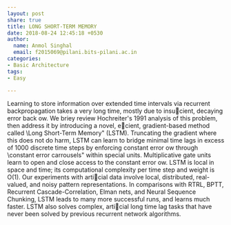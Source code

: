 ```yaml
---
layout: post
share: true
title: LONG SHORT-TERM MEMORY
date: 2018-08-24 12:45:18 +0530
author:
  name: Anmol Singhal
  email: f2015069@pilani.bits-pilani.ac.in
categories:
- Basic Architecture
tags:
- Easy

---
```

Learning to store information over extended time intervals via recurrent backpropagation takes a very long time, mostly due to insucient, decaying error back ow. We briey review Hochreiter's 1991 analysis of this problem, then address it by introducing a novel, ecient, gradient-based method called \\Long Short-Term Memory" (LSTM). Truncating the gradient where this does not do harm, LSTM can learn to bridge minimal time lags in excess of 1000 discrete time steps by enforcing constant error ow through \\constant error carrousels" within special units. Multiplicative gate units learn to open and close access to the constant error ow. LSTM is local in space and time; its computational complexity per time step and weight is O(1). Our experiments with articial data involve local, distributed, real-valued, and noisy pattern representations. In comparisons with RTRL, BPTT, Recurrent Cascade-Correlation, Elman nets, and Neural Sequence Chunking, LSTM leads to many more successful runs, and learns much faster. LSTM also solves complex, articial long time lag tasks that have never been solved by previous recurrent network algorithms.